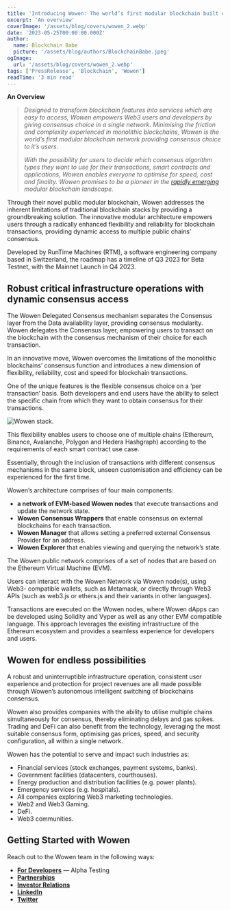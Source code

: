```yaml
---
title: 'Introducing Wowen: The world’s first modular blockchain built on delegated consensus'
excerpt: 'An overview'
coverImage: '/assets/blog/covers/wowen_2.webp'
date: '2023-05-25T00:00:00.000Z'
author:
  name: Blockchain Babe
  picture: '/assets/blog/authors/BlockchainBabe.jpeg'
ogImage:
  url: '/assets/blog/covers/wowen_2.webp'
tags: ['PressRelease', 'Blockchain', 'Wowen']
readTime: '3 min read'
---
```


**An Overview**

> _Designed to transform blockchain features into services which are easy to access, Wowen empowers Web3 users and developers by giving consensus choice in a single network. Minimising the friction and complexity experienced in monolithic blockchains, Wowen is the world’s first modular blockchain network providing consensus choice to it’s users._
>
> _With the possibility for users to decide which consensus algorithm types they want to use for their transactions, smart contracts and applications, Wowen enables everyone to optimise for speed, cost and finality. Wowen promises to be a pioneer in the_ [_rapidly emerging_](https://cointelegraph.com/news/modular-blockchains-could-be-the-next-hot-crypto-market-trend-in-2023) _modular blockchain landscape._

Through their novel public modular blockchain, Wowen addresses the inherent limitations of traditional blockchain stacks by providing a groundbreaking solution. The innovative modular architecture empowers users through a radically enhanced flexibility and reliability for blockchain transactions, providing dynamic access to multiple public chains’ consensus.

Developed by RunTime Machines (RTM), a software engineering company based in Switzerland, the roadmap has a timeline of Q3 2023 for Beta Testnet, with the Mainnet Launch in Q4 2023.

## Robust critical infrastructure operations with dynamic consensus access

The Wowen Delegated Consensus mechanism separates the Consensus layer from the Data availability layer, providing consensus modularity. Wowen delegates the Consensus layer, empowering users to transact on the blockchain with the consensus mechanism of their choice for each transaction.

In an innovative move, Wowen overcomes the limitations of the monolithic blockchains’ consensus function and introduces a new dimension of flexibility, reliability, cost and speed for blockchain transactions.

One of the unique features is the flexible consensus choice on a ‘per transaction’ basis. Both developers and end users have the ability to select the specific chain from which they want to obtain consensus for their transactions.

![Wowen stack.](/assets/blog/visuals/wowen_2_stack.jpg#width-50#max-width-fit)

This flexibility enables users to choose one of multiple chains (Ethereum, Binance, Avalanche, Polygon and Hedera Hashgraph) according to the requirements of each smart contract use case.

Essentially, through the inclusion of transactions with different consensus mechanisms in the same block, unseen customisation and efficiency can be experienced for the first time.

Wowen’s architecture comprises of four main components:

- **a network of EVM-based Wowen nodes** that execute transactions and update the network state.
- **Wowen Consensus Wrappers** that enable consensus on external blockchains for each transaction.
- **Wowen Manager** that allows setting a preferred external Consensus Provider for an address.
- **Wowen Explorer** that enables viewing and querying the network’s state.

The Wowen public network comprises of a set of nodes that are based on the Ethereum Virtual Machine (EVM).

Users can interact with the Wowen Network via Wowen node(s), using Web3- compatible wallets, such as Metamask, or directly through Web3 APIs (such as web3.js or ethers.js and their variants in other languages).

Transactions are executed on the Wowen nodes, where Wowen dApps can be developed using Solidity and Vyper as well as any other EVM compatible language. This approach leverages the existing infrastructure of the Ethereum ecosystem and provides a seamless experience for developers and users.

## Wowen for endless possibilities

A robust and uninterruptible infrastructure operation, consistent user experience and protection for project revenues are all made possible through Wowen’s autonomous intelligent switching of blockchains consensus.

Wowen also provides companies with the ability to utilise multiple chains simultaneously for consensus, thereby eliminating delays and gas spikes. Trading and DeFi can also benefit from the technology, leveraging the most suitable consensus form, optimising gas prices, speed, and security configuration, all within a single network.

Wowen has the potential to serve and impact such industries as:

- Financial services (stock exchanges, payment systems, banks).
- Government facilities (datacenters, courthouses).
- Energy production and distribution facilities (e.g. power plants).
- Emergency services (e.g. hospitals).
- All companies exploring Web3 marketing technologies.
- Web2 and Web3 Gaming.
- DeFi.
- Web3 communities.

## Getting Started with Wowen

Reach out to the Wowen team in the following ways:

- [**For Developers**](https://t.me/WowenNetwork/2) — Alpha Testing
- [**Partnerships**](mailto:partner@wowen.io)
- [**Investor Relations**](mailto:investor@wowen.io)
- [**LinkedIn**](https://www.linkedin.com/company/wowen-network)
- [**Twitter**](https://twitter.com/wowen_network)
